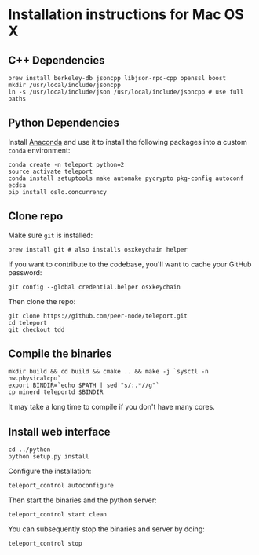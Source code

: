 # Installation instructions for Mac OS X 

## C++ Dependencies

```
brew install berkeley-db jsoncpp libjson-rpc-cpp openssl boost
mkdir /usr/local/include/jsoncpp
ln -s /usr/local/include/json /usr/local/include/jsoncpp # use full paths
```

Python Dependencies
-----

Install [Anaconda](https://www.continuum.io/downloads) and use it to install the following packages into a custom `conda` environment:

```
conda create -n teleport python=2
source activate teleport
conda install setuptools make automake pycrypto pkg-config autoconf ecdsa
pip install oslo.concurrency
```

Clone repo
-----

Make sure `git` is installed: 
```
brew install git # also installs osxkeychain helper
```
If you want to contribute to the codebase, you'll want to cache your GitHub password: 
```
git config --global credential.helper osxkeychain
```
Then clone the repo: 
```
git clone https://github.com/peer-node/teleport.git
cd teleport
git checkout tdd
```

Compile the binaries
-----

```
mkdir build && cd build && cmake .. && make -j `sysctl -n hw.physicalcpu`
export BINDIR=`echo $PATH | sed "s/:.*//g"`
cp minerd teleportd $BINDIR
```
It may take a long time to compile if you don't have many cores.

Install web interface
------

```
cd ../python
python setup.py install
```

Configure the installation:

```
teleport_control autoconfigure
```

Then start the binaries and the python server:
```
teleport_control start clean
```
You can subsequently stop the binaries and server by doing:
```
teleport_control stop
```

